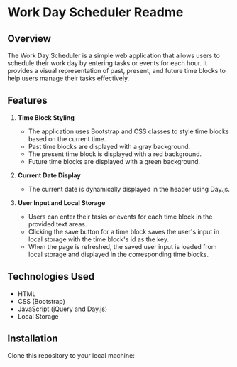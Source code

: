 # Work Day Scheduler Readme

## Overview
The Work Day Scheduler is a simple web application that allows users to schedule their work day by entering tasks or events for each hour. It provides a visual representation of past, present, and future time blocks to help users manage their tasks effectively.

## Features
1. **Time Block Styling**
   - The application uses Bootstrap and CSS classes to style time blocks based on the current time.
   - Past time blocks are displayed with a gray background.
   - The present time block is displayed with a red background.
   - Future time blocks are displayed with a green background.

2. **Current Date Display**
   - The current date is dynamically displayed in the header using Day.js.

3. **User Input and Local Storage**
   - Users can enter their tasks or events for each time block in the provided text areas.
   - Clicking the save button for a time block saves the user's input in local storage with the time block's id as the key.
   - When the page is refreshed, the saved user input is loaded from local storage and displayed in the corresponding time blocks.

## Technologies Used
- HTML
- CSS (Bootstrap)
- JavaScript (jQuery and Day.js)
- Local Storage

## Installation
Clone this repository to your local machine: